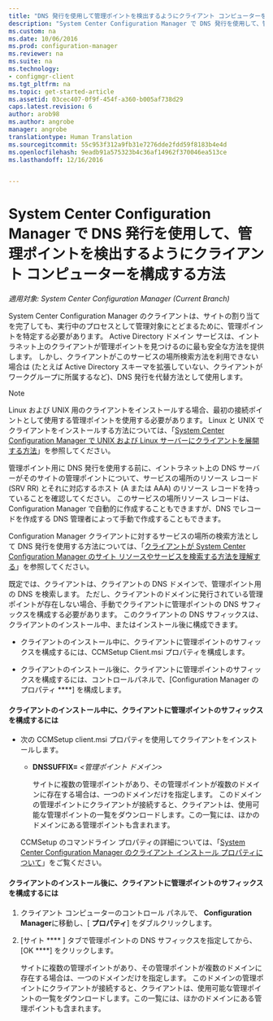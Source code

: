 ```yaml
---
title: "DNS 発行を使用して管理ポイントを検出するようにクライアント コンピューターを構成する | Microsoft Docs"
description: "System Center Configuration Manager で DNS 発行を使用して、管理ポイントを検出するようにクライアント コンピューターを設定します。"
ms.custom: na
ms.date: 10/06/2016
ms.prod: configuration-manager
ms.reviewer: na
ms.suite: na
ms.technology:
- configmgr-client
ms.tgt_pltfrm: na
ms.topic: get-started-article
ms.assetid: 03cec407-0f9f-454f-a360-b005af738d29
caps.latest.revision: 6
author: arob98
ms.author: angrobe
manager: angrobe
translationtype: Human Translation
ms.sourcegitcommit: 55c953f312a9fb31e7276dde2fdd59f8183b4e4d
ms.openlocfilehash: 9eadb91a575323b4c36af14962f370046ea513ce
ms.lasthandoff: 12/16/2016


---
```

# <a name="how-to-configure-client-computers-to-find-management-points-by-using-dns-publishing-in-system-center-configuration-manager"></a>System Center Configuration Manager で DNS 発行を使用して、管理ポイントを検出するようにクライアント コンピューターを構成する方法

*適用対象: System Center Configuration Manager (Current Branch)*

System Center Configuration Manager のクライアントは、サイトの割り当てを完了しても、実行中のプロセスとして管理対象にとどまるために、管理ポイントを特定する必要があります。 Active Directory ドメイン サービスは、イントラネット上のクライアントが管理ポイントを見つけるのに最も安全な方法を提供します。 しかし、クライアントがこのサービスの場所検索方法を利用できない場合は (たとえば Active Directory スキーマを拡張していない、クライアントがワークグループに所属するなど)、DNS 発行を代替方法として使用します。  

> [!NOTE]  
>  Linux および UNIX 用のクライアントをインストールする場合、最初の接続ポイントとして使用する管理ポイントを使用する必要があります。 Linux と UNIX でクライアントをインストールする方法については、「[System Center Configuration Manager で UNIX および Linux サーバーにクライアントを展開する方法](../../../core/clients/deploy/deploy-clients-to-unix-and-linux-servers.md)」を参照してください。  

 管理ポイント用に DNS 発行を使用する前に、イントラネット上の DNS サーバーがそのサイトの管理ポイントについて、サービスの場所のリソース レコード (SRV RR) とそれに対応するホスト (A または AAA) のリソース レコードを持っていることを確認してください。 このサービスの場所リソース レコードは、Configuration Manager で自動的に作成することもできますが、DNS でレコードを作成する DNS 管理者によって手動で作成することもできます。  

 Configuration Manager クライアントに対するサービスの場所の検索方法として DNS 発行を使用する方法については、「[クライアントが System Center Configuration Manager のサイト リソースやサービスを検索する方法を理解する](../../../core/plan-design/hierarchy/understand-how-clients-find-site-resources-and-services.md)」を参照してください。  

 既定では、クライアントは、クライアントの DNS ドメインで、管理ポイント用の DNS を検索します。 ただし、クライアントのドメインに発行されている管理ポイントが存在しない場合、手動でクライアントに管理ポイントの DNS サフィックスを構成する必要があります。 このクライアントの DNS サフィックスは、クライアントのインストール中、またはインストール後に構成できます。  

-   クライアントのインストール中に、クライアントに管理ポイントのサフィックスを構成するには、CCMSetup Client.msi プロパティを構成します。  

-   クライアントのインストール後に、クライアントに管理ポイントのサフィックスを構成するには、コントロールパネルで、[Configuration Manager のプロパティ ****] を構成します。  

#### <a name="to-configure-clients-for-a-management-point-suffix-during-client-installation"></a>クライアントのインストール中に、クライアントに管理ポイントのサフィックスを構成するには  

-   次の CCMSetup client.msi プロパティを使用してクライアントをインストールします。  

    -   **DNSSUFFIX=** *&lt;管理ポイント ドメイン\>*  

         サイトに複数の管理ポイントがあり、その管理ポイントが複数のドメインに存在する場合は、一つのドメインだけを指定します。 このドメインの管理ポイントにクライアントが接続すると、クライアントは、使用可能な管理ポイントの一覧をダウンロードします。この一覧には、ほかのドメインにある管理ポイントも含まれます。  

     CCMSetup のコマンドライン プロパティの詳細については、「[System Center Configuration Manager のクライアント インストール プロパティについて](../../../core/clients/deploy/about-client-installation-properties.md)」をご覧ください。  

#### <a name="to-configure-clients-for-a-management-point-suffix-after-client-installation"></a>クライアントのインストール後に、クライアントに管理ポイントのサフィックスを構成するには  

1.  クライアント コンピューターのコントロール パネルで、 **Configuration Manager**に移動し、[ **プロパティ**] をダブルクリックします。  

2.  [サイト **** ] タブで管理ポイントの DNS サフィックスを指定してから、[OK ****] をクリックします。  

     サイトに複数の管理ポイントがあり、その管理ポイントが複数のドメインに存在する場合は、一つのドメインだけを指定します。 このドメインの管理ポイントにクライアントが接続すると、クライアントは、使用可能な管理ポイントの一覧をダウンロードします。この一覧には、ほかのドメインにある管理ポイントも含まれます。


